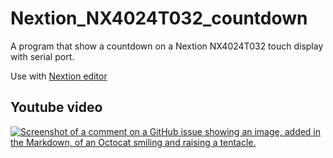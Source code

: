 # Nextion_NX4024T032_countdown
A program that show a countdown on a Nextion NX4024T032 touch display with serial port.

Use with [Nextion editor](https://nextion.tech/nextion-editor/)

## Youtube video

[![Screenshot of a comment on a GitHub issue showing an image, added in the Markdown, of an Octocat smiling and raising a tentacle.](https://i9.ytimg.com/vi/6VL4KTUVwI4/mqdefault.jpg?sqp=CJiytrQG-oaymwEmCMACELQB8quKqQMa8AEB-AH-CYAC0AWKAgwIABABGFUgXChlMA8=&rs=AOn4CLCJfQUB-PFWfa55Ns9c-uIg84vyVg)](https://youtu.be/6VL4KTUVwI4)
